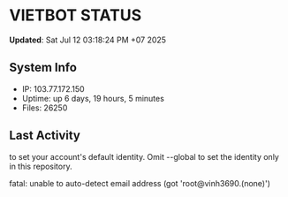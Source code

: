 # VIETBOT STATUS
**Updated**: Sat Jul 12 03:18:24 PM +07 2025

## System Info
- IP: 103.77.172.150
- Uptime: up 6 days, 19 hours, 5 minutes
- Files: 26250

## Last Activity

to set your account's default identity.
Omit --global to set the identity only in this repository.

fatal: unable to auto-detect email address (got 'root@vinh3690.(none)')
